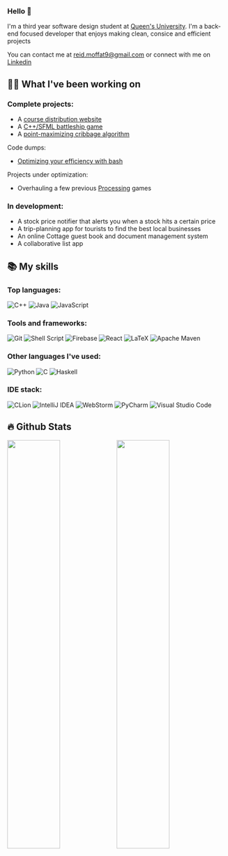 ### Hello 👋
I'm a third year software design student at [Queen's University](https://www.queensu.ca/). I'm a back-end focused developer that enjoys making clean, consice and efficient projects

You can contact me at reid.moffat9@gmail.com or connect with me on [Linkedin](https://www.linkedin.com/in/reid-moffat/)

## 👨‍💻 What I've been working on

### Complete projects:
* A [course distribution website](https://qubirdhunter.com/)
* A [C++/SFML battleship game](https://github.com/reid-moffat/battleship)
* A [point-maximizing cribbage algorithm](https://github.com/reid-moffat/cribbage-strategy)

Code dumps:
* [Optimizing your efficiency with bash](https://github.com/reid-moffat/bash-shortcuts)

Projects under optimization:
* Overhauling a few previous [Processing](https://processing.org/) games
 
### In development:
* A stock price notifier that alerts you when a stock hits a certain price
* A trip-planning app for tourists to find the best local businesses
* An online Cottage guest book and document management system
* A collaborative list app

## 📚 My skills

### Top languages:
![C++](https://img.shields.io/badge/c++-%2300599C.svg?style=for-the-badge&logo=c%2B%2B&logoColor=white) ![Java](https://img.shields.io/badge/java-%23ED8B00.svg?style=for-the-badge&logo=java&logoColor=white) ![JavaScript](https://img.shields.io/badge/javascript-%23323330.svg?style=for-the-badge&logo=javascript&logoColor=%23F7DF1E)

### Tools and frameworks:
![Git](https://img.shields.io/badge/git-%23F05033.svg?style=for-the-badge&logo=git&logoColor=white) ![Shell Script](https://img.shields.io/badge/shell_script-%23121011.svg?style=for-the-badge&logo=gnu-bash&logoColor=white) ![Firebase](https://img.shields.io/badge/firebase-%23039BE5.svg?style=for-the-badge&logo=firebase) ![React](https://img.shields.io/badge/react-%2320232a.svg?style=for-the-badge&logo=react&logoColor=%2361DAFB) ![LaTeX](https://img.shields.io/badge/latex-%23008080.svg?style=for-the-badge&logo=latex&logoColor=white) ![Apache Maven](https://img.shields.io/badge/Apache%20Maven-C71A36?style=for-the-badge&logo=Apache%20Maven&logoColor=white)

### Other languages I've used:
![Python](https://img.shields.io/badge/python-3670A0?style=for-the-badge&logo=python&logoColor=ffdd54) ![C](https://img.shields.io/badge/c-%2300599C.svg?style=for-the-badge&logo=c&logoColor=white) ![Haskell](https://img.shields.io/badge/Haskell-5e5086?style=for-the-badge&logo=haskell&logoColor=white)

### IDE stack:
![CLion](https://img.shields.io/badge/CLion-black?style=for-the-badge&logo=clion&logoColor=white) ![IntelliJ IDEA](https://img.shields.io/badge/IntelliJIDEA-000000.svg?style=for-the-badge&logo=intellij-idea&logoColor=white) ![WebStorm](https://img.shields.io/badge/webstorm-143?style=for-the-badge&logo=webstorm&logoColor=white&color=black) ![PyCharm](https://img.shields.io/badge/pycharm-143?style=for-the-badge&logo=pycharm&logoColor=black&color=black&labelColor=green) ![Visual Studio Code](https://img.shields.io/badge/Visual%20Studio%20Code-0078d7.svg?style=for-the-badge&logo=visual-studio-code&logoColor=white)

## 🔥 Github Stats

<!-- <p align="center">
    <img align="centre" src="https://github-profile-trophy.vercel.app/?username=reid-moffat&theme=chalk&column=7&rank=SECRET,SSS,SS,S,AAA,AA,A,B,C">
</p> -->

<div text-align="center">
    <img style="display: inline-block; margin-left: auto; margin-right: auto; width: 49%" src="https://github-readme-stats-mu-blond.vercel.app/api?username=reid-moffat&show_icons=true&count_private=true&show_icons=true&theme=midnight-purple">
    <img style="display: inline-block; margin-left: auto; margin-right: auto; width: 49%" src="https://github-readme-streak-stats.herokuapp.com/?user=reid-moffat&count_private=true&theme=black-ice&stroke=0000&background=0D1117&ring=e05397&fire=e05397&currStreakLabel=e05397&theme=highcontrast">
</div>

